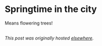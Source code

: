 # Springtime in the city

<p>Means flowering trees!<br><br><a onblur="try {parent.deselectBloggerImageGracefully();} catch(e) {}" href="photo.jpg"><img src="photo.jpg" alt="" id="BLOGGER_PHOTO_ID_5189215834881819922" border="0"></a></p>


*This post was originally hosted [elsewhere](http://planspace.blogspot.com/2008/04/springtime-in-city.html).*
